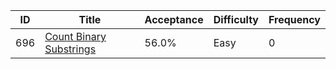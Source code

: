 |ID|Title|Acceptance|Difficulty|Frequency|
|----|-----|----|---|---|
|696|[Count Binary Substrings]( https://leetcode.com/problems/count-binary-substrings)|56.0%|Easy|0|
